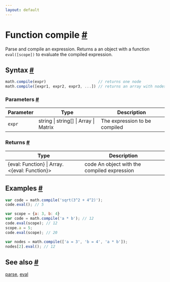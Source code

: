 ```yaml
---
layout: default
---
```


<!-- Note: This file is automatically generated from source code comments. Changes made in this file will be overridden. -->

<h1 id="function-compile">Function compile <a href="#function-compile" title="Permalink">#</a></h1>

Parse and compile an expression.
Returns a an object with a function `eval([scope])` to evaluate the
compiled expression.


<h2 id="syntax">Syntax <a href="#syntax" title="Permalink">#</a></h2>

```js
math.compile(expr)                       // returns one node
math.compile([expr1, expr2, expr3, ...]) // returns an array with nodes
```

<h3 id="parameters">Parameters <a href="#parameters" title="Permalink">#</a></h3>

Parameter | Type | Description
--------- | ---- | -----------
`expr` | string &#124; string[] &#124; Array &#124; Matrix |  The expression to be compiled

<h3 id="returns">Returns <a href="#returns" title="Permalink">#</a></h3>

Type | Description
---- | -----------
{eval: Function} &#124; Array.&lt;{eval: Function}&gt; | code An object with the compiled expression


<h2 id="examples">Examples <a href="#examples" title="Permalink">#</a></h2>

```js
var code = math.compile('sqrt(3^2 + 4^2)');
code.eval(); // 5

var scope = {a: 3, b: 4}
var code = math.compile('a * b'); // 12
code.eval(scope); // 12
scope.a = 5;
code.eval(scope); // 20

var nodes = math.compile(['a = 3', 'b = 4', 'a * b']);
nodes[2].eval(); // 12
```


<h2 id="see-also">See also <a href="#see-also" title="Permalink">#</a></h2>

[parse](parse.html),
[eval](eval.html)
